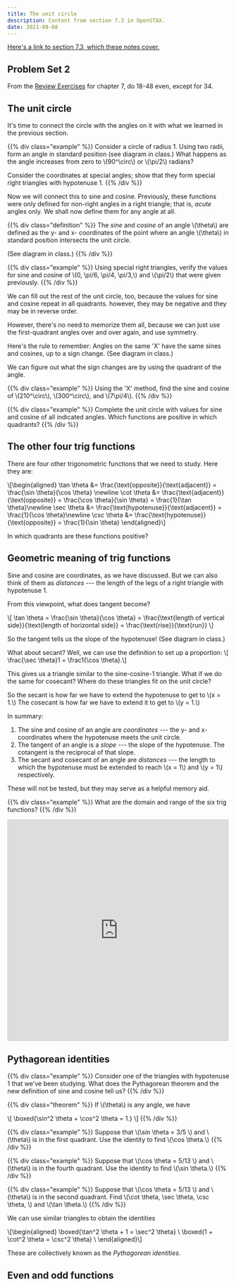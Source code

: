 ```yaml
---
title: The unit circle
description: Content from section 7.3 in OpenSTAX.
date: 2021-09-08
---
```


[Here's a link to section 7.3, which these notes cover.](#)

## Problem Set 2
From the [Review Exercises](https://openstax.org/books/algebra-and-trigonometry/pages/7-review-exercises) for chapter 7, do 18-48 even, except for 34.

## The unit circle

It's time to connect the circle with the angles on it with what we learned in the previous section.

{{% div class="example" %}}
Consider a circle of radius 1. Using two radii, form an angle in standard position (see diagram in class.) What happens as the angle increases from zero to \\(90^\circ\\) or \\(\pi/2\\) radians?

Consider the coordinates at special angles; show that they form special right triangles with hypotenuse 1.
{{% /div %}}

Now we will connect this to sine and cosine. Previously, these functions were only defined for non-right angles in a right triangle; that is, *acute* angles only. We shall now define them for any angle at all.

{{% div class="definition" %}}
The *sine* and *cosine* of an angle \\(\theta\\) are defined as the y- and x- coordinates of the point where an angle \\(\theta\\) in standard position intersects the unit circle.

(See diagram in class.)
{{% /div %}}

{{% div class="example" %}}
Using special right triangles, verify the values for sine and cosine of \\(0, \pi/6, \pi/4, \pi/3,\\) and \\(\pi/2\\) that were given previously.
{{% /div %}}

We can fill out the rest of the unit circle, too, because the values for sine and cosine repeat in all quadrants. however, they may be negative and they may be in reverse order.

However, there's no need to memorize them all, because we can just use the first-quadrant angles over and over again, and use symmetry.

Here's the rule to remember: Angles on the same 'X' have the same sines and cosines, up to a sign change. (See diagram in class.)

We can figure out what the sign changes are by using the quadrant of the angle.

{{% div class="example" %}}
Using the 'X' method, find the sine and cosine of \\(210^\circ\\), \\(300^\circ\\), and \\(7\pi/4\\).
{{% /div %}}

{{% div class="example" %}}
Complete the unit circle with values for sine and cosine of all indicated angles. Which functions are positive in which quadrants?
{{% /div %}}

## The other four trig functions

There are four other trigonometric functions that we need to study. Here they are:

\\[\\begin{aligned}
\tan \theta &= \frac{\text{opposite}}{\text{adjacent}} = \frac{\sin \theta}{\cos \theta} \newline
\cot \theta &= \frac{\text{adjacent}}{\text{opposite}} = \frac{\cos \theta}{\sin \theta} = \frac{1}{\tan \theta}\newline
\sec \theta &= \frac{\text{hypotenuse}}{\text{adjacent}} = \frac{1}{\cos \theta}\newline
\csc \theta &= \frac{\text{hypotenuse}}{\text{opposite}} = \frac{1}{\sin \theta}
\end{aligned}\\]

In which quadrants are these functions positive?

## Geometric meaning of trig functions

Sine and cosine are coordinates, as we have discussed. But we can also think of them as *distances* --- the length of the legs of a right triangle with hypotenuse 1.

From this viewpoint, what does tangent become?

\\[
\tan \theta = \frac{\sin \theta}{\cos \theta} = \frac{\text{length of vertical side}}{\text{length of horizontal side}} = \frac{\text{rise}}{\text{run}}
\\]

So the tangent tells us the slope of the hypotenuse! (See diagram in class.)

What about secant? Well, we can use the definition to set up a proportion: \\[ \frac{\sec \theta}1 = \frac1{\cos \theta}.\\]

This gives us a triangle similar to the sine-cosine-1 triangle.  What if we do the same for cosecant?  Where do these triangles fit on the unit circle?

So the secant is how far we have to extend the hypotenuse to get to \\(x = 1.\\) The cosecant is how far we have to extend it to get to \\(y = 1.\\)

In summary:

1. The sine and cosine of an angle are *coordinates* --- the y- and x- coordinates where the hypotenuse meets the unit circle.
2. The tangent of an angle is a *slope* --- the slope of the hypotenuse. The cotangent is the reciprocal of that slope.
3. The secant and cosecant of an angle are *distances* --- the length to which the hypotenuse must be extended to reach \\(x = 1\\) and \\(y = 1\\) respectively.

These will not be tested, but they may serve as a helpful memory aid.

{{% div class="example" %}}
What are the domain and range of the six trig functions?
{{% /div %}}

<iframe src="https://www.desmos.com/calculator/f4pr0vbsjy?embed" width="500" height="500" style="border: 1px solid #ccc" frameborder=0></iframe>

## Pythagorean identities

{{% div class="example" %}}
Consider one of the triangles with hypotenuse 1 that we've been studying. What does the Pythagorean theorem and the new definition of sine and cosine tell us?
{{% /div %}}

{{% div class="theorem" %}}
If \\(\theta\\) is any angle, we have

\\[ \boxed{\sin^2 \theta + \cos^2 \theta = 1.} \\]
{{% /div %}}

{{% div class="example" %}}
Suppose that \\(\sin \theta = 3/5 \\) and \\(\theta\\) is in the first quadrant. Use the identity to find \\(\cos \theta.\\)
{{% /div %}}

{{% div class="example" %}}
Suppose that \\(\cos \theta = 5/13 \\) and \\(\theta\\) is in the fourth quadrant. Use the identity to find \\(\sin \theta.\\)
{{% /div %}}

{{% div class="example" %}}
Suppose that \\(\cos \theta = 5/13 \\) and \\(\theta\\) is in the second quadrant. Find \\(\cot \theta, \sec \theta, \\csc \theta, \\) and \\(\tan \theta.\\)
{{% /div %}}

We can use similar triangles to obtain the identities

\\[\begin{aligned}
\boxed{\tan^2 \theta + 1 = \sec^2 \theta} \\
\boxed{1 + \cot^2 \theta = \csc^2 \theta} \\
\end{aligned}\\]

These are collectively known as the *Pythagorean identities.*

## Even and odd functions


